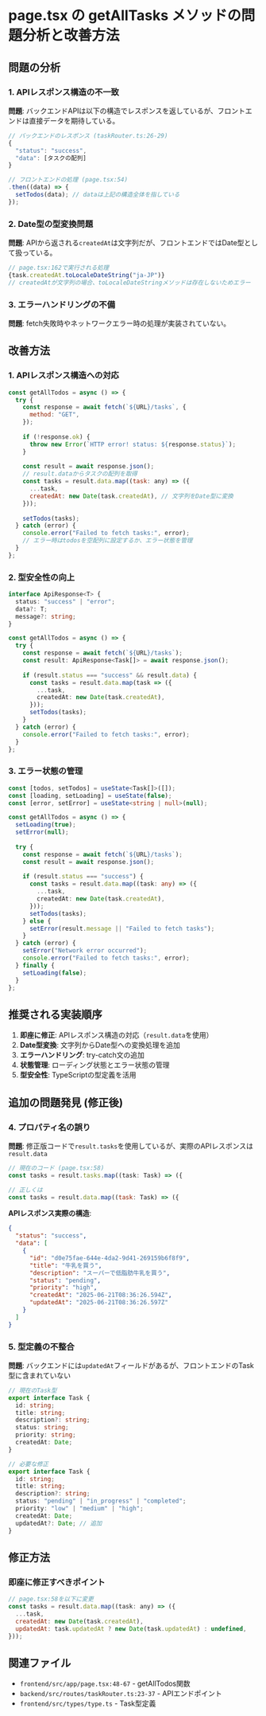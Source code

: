 # page.tsx の getAllTasks メソッドの問題分析と改善方法

## 問題の分析

### 1. APIレスポンス構造の不一致
**問題**: バックエンドAPIは以下の構造でレスポンスを返しているが、フロントエンドは直接データを期待している。

```javascript
// バックエンドのレスポンス (taskRouter.ts:26-29)
{
  "status": "success",
  "data": [タスクの配列]
}

// フロントエンドの処理 (page.tsx:54)
.then((data) => {
  setTodos(data); // dataは上記の構造全体を指している
});
```

### 2. Date型の型変換問題
**問題**: APIから返される`createdAt`は文字列だが、フロントエンドではDate型として扱っている。

```javascript
// page.tsx:162で実行される処理
{task.createdAt.toLocaleDateString("ja-JP")}
// createdAtが文字列の場合、toLocaleDateStringメソッドは存在しないためエラー
```

### 3. エラーハンドリングの不備
**問題**: fetch失敗時やネットワークエラー時の処理が実装されていない。

## 改善方法

### 1. APIレスポンス構造への対応
```javascript
const getAllTodos = async () => {
  try {
    const response = await fetch(`${URL}/tasks`, {
      method: "GET",
    });
    
    if (!response.ok) {
      throw new Error(`HTTP error! status: ${response.status}`);
    }
    
    const result = await response.json();
    // result.dataからタスクの配列を取得
    const tasks = result.data.map((task: any) => ({
      ...task,
      createdAt: new Date(task.createdAt), // 文字列をDate型に変換
    }));
    
    setTodos(tasks);
  } catch (error) {
    console.error("Failed to fetch tasks:", error);
    // エラー時はtodosを空配列に設定するか、エラー状態を管理
  }
};
```

### 2. 型安全性の向上
```typescript
interface ApiResponse<T> {
  status: "success" | "error";
  data?: T;
  message?: string;
}

const getAllTodos = async () => {
  try {
    const response = await fetch(`${URL}/tasks`);
    const result: ApiResponse<Task[]> = await response.json();
    
    if (result.status === "success" && result.data) {
      const tasks = result.data.map(task => ({
        ...task,
        createdAt: new Date(task.createdAt),
      }));
      setTodos(tasks);
    }
  } catch (error) {
    console.error("Failed to fetch tasks:", error);
  }
};
```

### 3. エラー状態の管理
```typescript
const [todos, setTodos] = useState<Task[]>([]);
const [loading, setLoading] = useState(false);
const [error, setError] = useState<string | null>(null);

const getAllTodos = async () => {
  setLoading(true);
  setError(null);
  
  try {
    const response = await fetch(`${URL}/tasks`);
    const result = await response.json();
    
    if (result.status === "success") {
      const tasks = result.data.map((task: any) => ({
        ...task,
        createdAt: new Date(task.createdAt),
      }));
      setTodos(tasks);
    } else {
      setError(result.message || "Failed to fetch tasks");
    }
  } catch (error) {
    setError("Network error occurred");
    console.error("Failed to fetch tasks:", error);
  } finally {
    setLoading(false);
  }
};
```

## 推奨される実装順序

1. **即座に修正**: APIレスポンス構造の対応（`result.data`を使用）
2. **Date型変換**: 文字列からDate型への変換処理を追加
3. **エラーハンドリング**: try-catch文の追加
4. **状態管理**: ローディング状態とエラー状態の管理
5. **型安全性**: TypeScriptの型定義を活用

## 追加の問題発見 (修正後)

### 4. プロパティ名の誤り
**問題**: 修正版コードで`result.tasks`を使用しているが、実際のAPIレスポンスは`result.data`

```javascript
// 現在のコード (page.tsx:58)
const tasks = result.tasks.map((task: Task) => ({

// 正しくは
const tasks = result.data.map((task: Task) => ({
```

**APIレスポンス実際の構造**:
```json
{
  "status": "success",
  "data": [
    {
      "id": "d0e75fae-644e-4da2-9d41-269159b6f8f9",
      "title": "牛乳を買う",
      "description": "スーパーで低脂肪牛乳を買う",
      "status": "pending",
      "priority": "high",
      "createdAt": "2025-06-21T08:36:26.594Z",
      "updatedAt": "2025-06-21T08:36:26.597Z"
    }
  ]
}
```

### 5. 型定義の不整合
**問題**: バックエンドには`updatedAt`フィールドがあるが、フロントエンドのTask型に含まれていない

```typescript
// 現在のTask型
export interface Task {
  id: string;
  title: string;
  description?: string;
  status: string;
  priority: string;
  createdAt: Date;
}

// 必要な修正
export interface Task {
  id: string;
  title: string;
  description?: string;
  status: "pending" | "in_progress" | "completed";
  priority: "low" | "medium" | "high";
  createdAt: Date;
  updatedAt?: Date; // 追加
}
```

## 修正方法

### 即座に修正すべきポイント
```javascript
// page.tsx:58を以下に変更
const tasks = result.data.map((task: any) => ({
  ...task,
  createdAt: new Date(task.createdAt),
  updatedAt: task.updatedAt ? new Date(task.updatedAt) : undefined,
}));
```

## 関連ファイル
- `frontend/src/app/page.tsx:48-67` - getAllTodos関数
- `backend/src/routes/taskRouter.ts:23-37` - APIエンドポイント
- `frontend/src/types/type.ts` - Task型定義